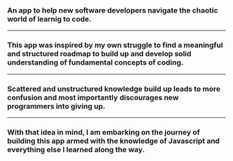 ### An app to help new software developers navigate the chaotic world of learnig to code.
---
### This app was inspired by my own struggle to find a meaningful and structured roadmap to build up and develop solid understanding of fundamental concepts of coding.
---
### Scattered and unstructured knowledge build up leads to more confusion and most importantly discourages new programmers into giving up. 
---
### With that idea in mind, I am embarking on the journey of building this app armed with the knowledge of Javascript and everything else I learned along the way. 

